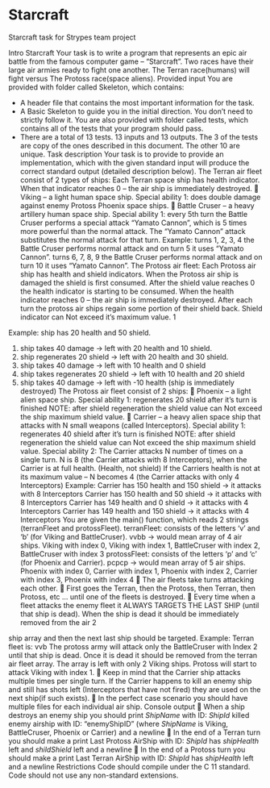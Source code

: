 # Starcraft
Starcraft task for Strypes team project


Intro
Starcraft
Your task is to write a program that represents an epic air battle from the famous computer game – “Starcraft”.
Two races have their large air armies ready to fight one another.
The Terran race(humans) will fight versus The Protoss race(space aliens).
Provided input
You are provided with folder called Skeleton, which contains:
- A header file that contains the most important information for the task.
- A Basic Skeleton to guide you in the initial direction. You don’t need to strictly follow it.
You are also provided with folder called tests, which contains all of the tests that your program should pass.
- There are a total of 13 tests. 13 inputs and 13 outputs. The 3 of the tests are copy of the ones described in this document. The other 10 are unique.
Task description
Your task is to provide to provide an implementation, which with the given standard input will produce the correct standard output (detailed description below).
The Terran air fleet consist of 2 types of ships:
Each Terran space ship has health indicator. When that indicator reaches 0 – the air ship is immediately destroyed.
 Viking – a light human space ship.
Special ability 1: does double damage against enemy Protoss Phoenix space ships.
 Battle Cruser – a heavy artillery human space ship.
Special ability 1: every 5th turn the Battle Cruser performs a special attack “Yamato Cannon”, which is 5 times more powerful than the normal attack. The “Yamato Cannon” attack substitutes the normal attack for that turn. Example:
turns 1, 2, 3, 4 the Battle Cruser performs normal attack and on turn 5 it uses “Yamato Cannon”. turns 6, 7, 8, 9 the Battle Cruser performs normal attack and on turn 10 it uses “Yamato Cannon”.
The Protoss air fleet:
Each Protoss air ship has health and shield indicators.
When the Protoss air ship is damaged the shield is first consumed. After the shield value reaches 0 the health indicator is starting to be consumed.
When the health indicator reaches 0 – the air ship is immediately destroyed.
After each turn the protoss air ships regain some portion of their shield back. Shield indicator can Not exceed it’s maximum value.
1

Example: ship has 20 health and 50 shield.
1) ship takes 40 damage -> left with 20 health and 10 shield.
2) ship regenerates 20 shield -> left with 20 health and 30 shield.
3) ship takes 40 damage -> left with 10 health and 0 shield
4) ship takes regenerates 20 shield -> left with 10 health and 20 shield
5) ship takes 40 damage -> left with -10 health (ship is immediately destroyed)
The Protoss air fleet consist of 2 ships:
 Phoenix – a light alien space ship.
Special ability 1: regenerates 20 shield after it’s turn is finished
NOTE: after shield regeneration the shield value can Not exceed the ship maximum shield value.
 Carrier – a heavy alien space ship that attacks with N small weapons (called Interceptors). Special ability 1: regenerates 40 shield after it’s turn is finished
NOTE: after shield regeneration the shield value can Not exceed the ship maximum shield value.
Special ability 2: The Carrier attacks N number of times on a single turn.
N is 8 (the Carrier attacks with 8 Interceptors), when the Carrier is at full health. (Health, not shield)
If the Carriers health is not at its maximum value – N becomes 4 (the Carrier attacks with only 4 Interceptors)
Example:
Carrier has 150 health and 150 shield -> it attacks with 8 Interceptors Carrier has 150 health and 50 shield -> it attacks with 8 Interceptors Carrier has 149 health and 0 shield -> it attacks with 4 Interceptors Carrier has 149 health and 150 shield -> it attacks with 4 Interceptors
You are given the main() function, which reads 2 strings (terranFleet and protossFleet). terranFleet: consists of the letters ‘v’ and ‘b’ (for Viking and BattleCruser).
vvbb -> would mean array of 4 air ships.
Viking with index 0, Viking with index 1, BattleCruser with index 2, BattleCruser with index 3
protossFleet: consists of the letters ‘p’ and ‘c’ (for Phoenix and Carrier).
pcpcp -> would mean array of 5 air ships.
Phoenix with index 0, Carrier with index 1, Phoenix with index 2, Carrier with index 3, Phoenix with index 4
 The air fleets take turns attacking each other.
 First goes the Terran, then the Protoss, then Terran, then Protoss, etc ... until one of the fleets
is destroyed.
 Every time when a fleet attacks the enemy fleet it ALWAYS TARGETS THE LAST SHIP
(until that ship is dead). When the ship is dead it should be immediately removed from the air 2

ship array and then the next last ship should be targeted.
Example: Terran fleet is: vvb
The protoss army will attack only the BattleCruser with Index 2 until that ship is dead. Once it is dead it should be removed from the terran air fleet array. The array is left with only 2 Viking ships.
Protoss will start to attack Viking with index 1.
 Keep in mind that the Carrier ship attacks multiple times per single turn. If the Carrier happens to kill an enemy ship and still has shots left (Interceptors that have not fired) they are used on the next ship(if such exists).
 In the perfect case scenario you should have multiple files for each individual air ship. Console output
 When a ship destroys an enemy ship you should print
*ShipName* with ID: *ShipId* killed enemy airship with ID: “enemyShipID” (where *ShipName* is Viking, BattleCruser, Phoenix or Carrier)
and a newline
 In the end of a Terran turn you should make a print
Last Protoss AirShip with ID: *ShipId* has *shipHealth* left and *shildShield* left and a newline
 In the end of a Protoss turn you should make a print
Last Terran AirShip with ID: *ShipId* has *shipHealth* left and a newline
Restrictions
Code should compile under the C 11 standard. Code should not use any non-standard extensions.
